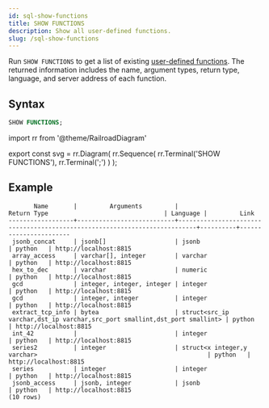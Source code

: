 ```yaml
---
id: sql-show-functions
title: SHOW FUNCTIONS
description: Show all user-defined functions.
slug: /sql-show-functions
---
```


<head>
  <link rel="canonical" href="https://docs.risingwave.com/docs/current/sql-show-functions/" />
</head>

Run `SHOW FUNCTIONS` to get a list of existing [user-defined functions](/sql/functions-operators/user-defined-functions.md). The returned information includes the name, argument types, return type, language, and server address of each function.

## Syntax

```sql
SHOW FUNCTIONS;
```

import rr from '@theme/RailroadDiagram'

export const svg = rr.Diagram(
rr.Sequence(
rr.Terminal('SHOW FUNCTIONS'),
rr.Terminal(';')
)
);

<Drawer SVG={svg} />

## Example

```
       Name       |         Arguments         |                                Return Type                                | Language |         Link
------------------+---------------------------+---------------------------------------------------------------------------+----------+-----------------------
 jsonb_concat     | jsonb[]                   | jsonb                                                                     | python   | http://localhost:8815
 array_access     | varchar[], integer        | varchar                                                                   | python   | http://localhost:8815
 hex_to_dec       | varchar                   | numeric                                                                   | python   | http://localhost:8815
 gcd              | integer, integer, integer | integer                                                                   | python   | http://localhost:8815
 gcd              | integer, integer          | integer                                                                   | python   | http://localhost:8815
 extract_tcp_info | bytea                     | struct<src_ip varchar,dst_ip varchar,src_port smallint,dst_port smallint> | python   | http://localhost:8815
 int_42           |                           | integer                                                                   | python   | http://localhost:8815
 series2          | integer                   | struct<x integer,y varchar>                                               | python   | http://localhost:8815
 series           | integer                   | integer                                                                   | python   | http://localhost:8815
 jsonb_access     | jsonb, integer            | jsonb                                                                     | python   | http://localhost:8815
(10 rows)
```
